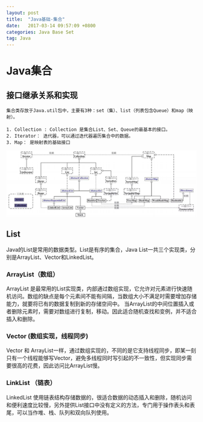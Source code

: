 ```yaml
---
layout: post
title:  "Java基础-集合"
date:   2017-03-14 09:57:09 +0800
categories: Java Base Set
tag: Java
---
```


# Java集合

## 接口继承关系和实现
    
    集合类存放于Java.util包中，主要有3种：set（集）、list（列表包含Queue）和map（映射）。
    
    1. Collection : Collection 是集合List、Set、Queue的最基本的接口。
    2. Iterator： 迭代器，可以通过迭代器遍历集合中的数据。
    3. Map： 是映射表的基础接口

![Java基础-集合](/images/posts/20170314/01.png)<br>


## List

Java的List是常用的数据类型。List是有序的集合，Java List一共三个实现类，分别是ArrayList、Vector和LinkedList。

### ArrayList（数组）

ArrayList 是最常用的List实现类，内部通过数组实现，它允许对元素进行快速随机访问。数组的缺点是每个元素间不能有间隔，当数组大小不满足时需要增加存储能力，就要将已有的数据复制到新的存储空间中。
当ArrayList的中间位置插入或者删除元素时，需要对数组进行复制，移动。因此适合随机查找和变例，并不适合插入和删除。

### Vector (数组实现，线程同步)

Vector 和 ArrayList一样，通过数组实现的，不同的是它支持线程同步，即某一刻只有一个线程能够写Vector，避免多线程同时写引起的不一致性，但实现同步需要很高的花费，因此访问比ArrayList慢。

### LinkList （链表）

LinkedList 使用链表结构存储数据的，很适合数据的动态插入和删除，随机访问和便利速度比较慢，另外提供List接口中没有定义的方法，专门用于操作表头和表尾，可以当作堆、栈、队列和双向队列使用。
